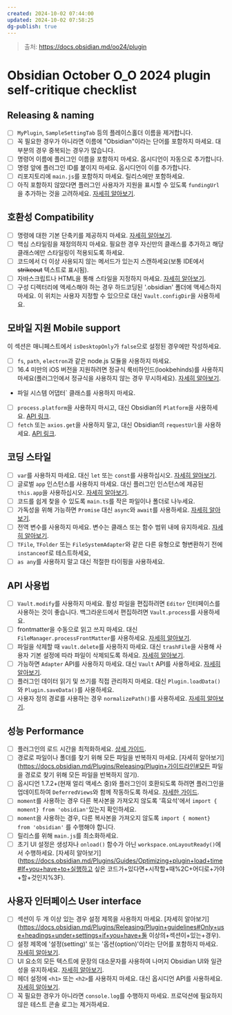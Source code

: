 ```yaml
---
created: 2024-10-02 07:44:00
updated: 2024-10-02 07:58:25
dg-publish: true
---
```


> 출처: https://docs.obsidian.md/oo24/plugin

# Obsidian October O_O 2024 plugin self-critique checklist
## Releasing & naming

- [ ] `MyPlugin`,  `SampleSettingTab` 등의 플레이스홀더 이름을 제거합니다.
- [ ] 꼭 필요한 경우가 아니라면 이름에 "Obsidian"이라는 단어를 포함하지 마세요. 대부분의 경우 중복되는 경우가 많습니다.
- [ ] 명령어 이름에 플러그인 이름을 포함하지 마세요. 옵시디언이 자동으로 추가합니다.
- [ ] 명령 앞에 플러그인 ID를 붙이지 마세요. 옵시디언이 이를 추가합니다.
- [ ] 리포지토리에 `main.js`를 포함하지 마세요. 릴리스에만 포함하세요.
- [ ] 아직 포함하지 않았다면 플러그인 사용자가 지원을 표시할 수 있도록 `fundingUrl`을 추가하는 것을 고려하세요. [자세히 알아보기](https://docs.obsidian.md/Reference/Manifest#fundingUrl).

## 호환성 Compatibility

- [ ] 명령에 대한 기본 단축키를 제공하지 마세요. [자세히 알아보기](https://docs.obsidian.md/Plugins/Releasing/Plugin+guidelines#Avoid+설정하지+않는+기본+핫키를+위한+명령).
- [ ] 핵심 스타일링을 재정의하지 마세요. 필요한 경우 자신만의 클래스를 추가하고 해당 클래스에만 스타일링이 적용되도록 하세요.
- [ ] 코드에서 더 이상 사용되지 않는 메서드가 있는지 스캔하세요(보통 IDE에서 ~~strikeout~~ 텍스트로 표시됨).
- [ ] 자바스크립트나 HTML을 통해 스타일을 지정하지 마세요. [자세히 알아보기](https://docs.obsidian.md/Plugins/Releasing/Plugin+guidelines#No+hardcoded+styling).
- [ ] 구성 디렉터리에 액세스해야 하는 경우 하드코딩된 '.obsidian' 폴더에 액세스하지 마세요. 이 위치는 사용자 지정할 수 있으므로 대신 `Vault.configDir`을 사용하세요.

## 모바일 지원 Mobile support

이 섹션은 매니페스트에서 `isDesktopOnly`가 `false`으로 설정된 경우에만 작성하세요.

- [ ] `fs`, `path`, `electron`과 같은 node.js 모듈을 사용하지 마세요.
- [ ] 16.4 미만의 iOS 버전을 지원하려면 정규식 룩비하인드(lookbehinds)를 사용하지 마세요(플러그인에서 정규식을 사용하지 않는 경우 무시하세요). [자세히 알아보기](https://docs.obsidian.md/Plugins/Getting+시작/모바일+개발#룩비하인드+인+정규+표현식).
- 파일 시스템 어댑터` 클래스를 사용하지 마세요.
- [ ] `process.platform`을 사용하지 마시고, 대신 Obsidian의 `Platform`을 사용하세요. [API 링크](https://docs.obsidian.md/Reference/TypeScript+API/Platform).
- [ ] `fetch` 또는 `axios.get`을 사용하지 말고, 대신 Obsidian의 `requestUrl`을 사용하세요. [API 링크](https://docs.obsidian.md/Reference/TypeScript+API/requestUrl).

## 코딩 스타일

- [ ] `var`를 사용하지 마세요. 대신 `let` 또는 `const`를 사용하십시오. [자세히 알아보기](https://javascript.plainenglish.io/4-reasons-why-var-is-considered-obsolete-in-modern-javascript-a30296b5f08f).
- [ ] 글로벌 `app` 인스턴스를 사용하지 마세요. 대신 플러그인 인스턴스에 제공된 `this.app`을 사용하십시오. [자세히 알아보기](https://docs.obsidian.md/Plugins/Releasing/Plugin+guidelines#Avoid%20using%20global%20app%20instance).
- [ ] 코드를 쉽게 찾을 수 있도록 `main.ts`를 작은 파일이나 폴더로 나누세요.
- [ ] 가독성을 위해 가능하면 `Promise` 대신 `async`와 `await`를 사용하세요. [자세히 알아보기](https://docs.obsidian.md/Plugins/Releasing/Plugin+guidelines#Prefer+async%2Fawait+over+Promise).
- [ ] 전역 변수를 사용하지 마세요. 변수는 클래스 또는 함수 범위 내에 유지하세요. [자세히 알아보기](http://wiki.c2.com/?GlobalVariablesAreBad).
- [ ] `TFile`, `TFolder` 또는 `FileSystemAdapter`와 같은 다른 유형으로 형변환하기 전에 `instanceof`로 테스트하세요,
- [ ] `as any`를 사용하지 말고 대신 적절한 타이핑을 사용하세요.

## API 사용법

- [ ] `Vault.modify`를 사용하지 마세요. 활성 파일을 편집하려면 `Editor` 인터페이스를 사용하는 것이 좋습니다. 백그라운드에서 편집하려면 `Vault.process`를 사용하세요.
- [ ] frontmatter을 수동으로 읽고 쓰지 마세요. 대신 `FileManager.processFrontMatter`를 사용하세요. [자세히 알아보기](https://docs.obsidian.md/Plugins/Releasing/Plugin+guidelines#Prefer+%60FileManager.processFrontMatter%60+to+modify+frontmatter+of+a+note).
- [ ] 파일을 삭제할 때 `vault.delete`를 사용하지 마세요. 대신 `trashFile`을 사용해 사용자 기본 설정에 따라 파일이 삭제되도록 하세요. [자세히 알아보기](https://docs.obsidian.md/Reference/TypeScript+API/FileManager/trashFile).
- [ ] 가능하면 `Adapter` API를 사용하지 마세요. 대신 `Vault` API를 사용하세요. [자세히 알아보기](https://docs.obsidian.md/Plugins/Releasing/Plugin+guidelines#Prefer+the+Vault+API+over+the+Adapter+API).
- [ ] 플러그인 데이터 읽기 및 쓰기를 직접 관리하지 마세요. 대신 `Plugin.loadData()`와 `Plugin.saveData()`를 사용하세요.
- [ ] 사용자 정의 경로를 사용하는 경우 `normalizePath()`를 사용하세요. [자세히 알아보기](https://docs.obsidian.md/Reference/TypeScript+API/normalizePath).

## 성능 Performance

- [ ] 플러그인의 로드 시간을 최적화하세요. [상세 가이드](https://docs.obsidian.md/Plugins/Guides/Optimizing+플러그인+로드+시간).
- [ ] 경로로 파일이나 폴더를 찾기 위해 모든 파일을 반복하지 마세요. [자세히 알아보기](https://docs.obsidian.md/Plugins/Releasing/Plugin+가이드라인#모든 파일을 경로로 찾기 위해 모든 파일을 반복하지 않기).
- [ ] 옵시디언 1.7.2+(현재 얼리 액세스 중)와 플러그인이 호환되도록 하려면 플러그인을 업데이트하여 `DeferredViews`와 함께 작동하도록 하세요. [자세한 가이드](https://docs.obsidian.md/Plugins/Guides/Understanding+deferred+views).
- [ ] `moment`를 사용하는 경우 다른 복사본을 가져오지 않도록 '흑요석'에서 `import { moment} from 'obsidian'`있는지 확인하세요.
- [ ] `moment`을 사용하는 경우, 다른 복사본을 가져오지 않도록 `import { moment} from 'obsidian'` 를 수행해야 합니다.
- [ ] 릴리스를 위해 `main.js`를 최소화하세요.
- [ ] 초기 UI 설정은 생성자나 `onload()` 함수가 아닌 `workspace.onLayoutReady()`에서 수행하세요. [자세히 알아보기](https://docs.obsidian.md/Plugins/Guides/Optimizing+plugin+load+time#If+you+have+to+실행하고 싶은 코드가+있다면+시작할+때%2C+어디로+가야+할+것인지%3F).

## 사용자 인터페이스 User interface

- [ ] 섹션이 두 개 이상 있는 경우 설정 제목을 사용하지 마세요. [자세히 알아보기](https://docs.obsidian.md/Plugins/Releasing/Plugin+guidelines#Only+use+headings+under+settings+if+you+have+둘 이상의+섹션이+있는+경우).
- [ ] 설정 제목에 '설정(setting)' 또는 '옵션(option)'이라는 단어를 포함하지 마세요. [자세히 알아보기](https://docs.obsidian.md/Plugins/Releasing/Plugin+guidelines#Avoid+%22settings%22+in+settings+headings).
- [ ] UI 요소의 모든 텍스트에 문장의 대소문자를 사용하여 나머지 Obsidian UI와 일관성을 유지하세요. [자세히 알아보기](https://en.wiktionary.org/wiki/sentence_case).
- [ ] 헤더 설정에 `<h1>` 또는 `<h2>`를 사용하지 마세요. 대신 옵시디언 API를 사용하세요. [자세히 알아보기](https://docs.obsidian.md/Plugins/Releasing/Plugin+guidelines#Use+%60setHeading%60+instead+of+a+%60%3Ch1%3E%60%2C+%60%3Ch2%3E%60).
- [ ] 꼭 필요한 경우가 아니라면 `console.log`를 수행하지 마세요. 프로덕션에 필요하지 않은 테스트 콘솔 로그는 제거하세요.